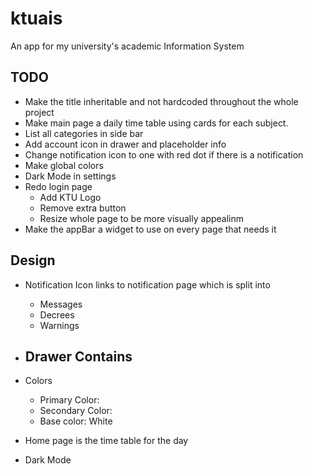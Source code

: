 # ktuais
An app for my university's academic Information System

## TODO
- Make the title inheritable and not hardcoded throughout the whole project
- Make main page a daily time table using cards for each subject.
- List all categories in side bar
- Add account icon in drawer and placeholder info
- Change notification icon to one with red dot if there is a notification
- Make global colors 
- Dark Mode in settings
- Redo login page 
    - Add KTU Logo
    - Remove extra button
    - Resize whole page to be more visually appealinm
- Make the appBar a widget to use on every page that needs it

## Design
- Notification Icon links to notification page which is split into 
    - Messages
    - Decrees
    - Warnings
- Drawer Contains
    - 
- Colors
    - Primary Color:
    - Secondary Color:
    - Base color: White

- Home page is the time table for the day
- Dark Mode
